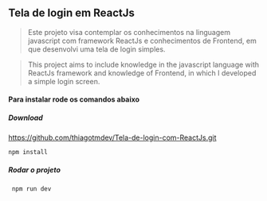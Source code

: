 ## Tela de login em ReactJs

>Este projeto visa contemplar os conhecimentos na linguagem javascript com framework ReactJs e conhecimentos de Frontend, em que desenvolvi uma tela de login simples.

>This project aims to include knowledge in the javascript language with ReactJs framework and knowledge of Frontend, in which I developed a simple login screen.

#### Para instalar rode os comandos abaixo

##### Download

https://github.com/thiagotmdev/Tela-de-login-com-ReactJs.git

<code>npm install</code>

##### Rodar o projeto

<code> npm run dev </code>
